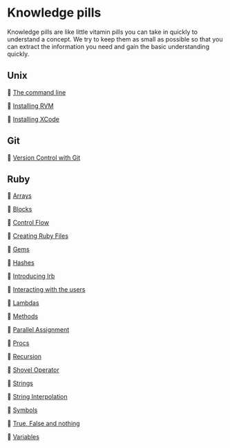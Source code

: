 # Knowledge pills

Knowledge pills are like little vitamin pills you can take in quickly to understand a concept. We try to keep them as small as possible so that you can extract the information you need and gain the basic understanding quickly.

## Unix
:pill: [The command line](/pills/command_line.md)

:pill: [Installing RVM](/pills/installing_rvm.md)

:pill: [Installing XCode](/pills/installing_xcode.md)

## Git
:pill: [Version Control with Git](/pills/git.md)

## Ruby

:pill: [Arrays](/pills/arrays.md)

:pill: [Blocks](/pills/blocks.md)

:pill: [Control Flow](/pills/control_flow.md)

:pill: [Creating Ruby Files](/pills/files.md)

:pill: [Gems](/pills/gems.md)

:pill: [Hashes](/pills/hashes.md)

:pill: [Introducing Irb](/pills/irb.md)

:pill: [Interacting with the users](/pills/user_interaction.md)

:pill: [Lambdas](/pills/lambdas.md)

:pill: [Methods](/pills/methods.md)

:pill: [Parallel Assignment](/pills/parallel_assignment.md)

:pill: [Procs](/pills/procs.md)

:pill: [Recursion](/pills/recursion.md)

:pill: [Shovel Operator](/pills/shovel_operator.md)

:pill: [Strings](/pills/strings.md)

:pill: [String Interpolation](/pills/string_interpolation.md)

:pill: [Symbols](/pills/symbols.md)

:pill: [True, False and nothing](/pills/boolean.md)

:pill: [Variables](/pills/variables.md)